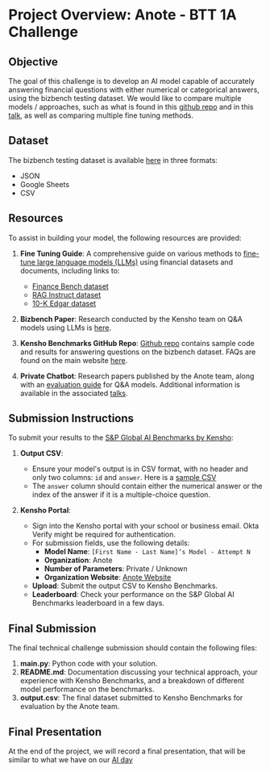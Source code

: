 # Project Overview: Anote - BTT 1A Challenge

## Objective
The goal of this challenge is to develop an AI model capable of accurately answering financial questions with either numerical or categorical answers, using the bizbench testing dataset. We would like to compare multiple models / approaches, such as what is found in this [github repo](https://github.com/nv78/Anote/tree/main/Benchmarking-RAG) and in this [talk](https://www.youtube.com/watch?v=0gqCpghZXEE), as well as comparing multiple fine tuning methods.

## Dataset
The bizbench testing dataset is available [here](https://drive.google.com/drive/folders/1-uIhlGUChcHeizyaTh7E6dF3D4U1srhl) in three formats:
- JSON
- Google Sheets
- CSV


## Resources
To assist in building your model, the following resources are provided:

1. **Fine Tuning Guide**: A comprehensive guide on various methods to [fine-tune large language models (LLMs)](https://docs.anote.ai/api-prompting/overview.html) using financial datasets and documents, including links to:
   - [Finance Bench dataset](https://huggingface.co/datasets/PatronusAI/financebench)
   - [RAG Instruct dataset](https://huggingface.co/datasets/llmware/rag_instruct_benchmark_tester)
   - [10-K Edgar dataset](https://www.sec.gov/search-filings)

2. **Bizbench Paper**: Research conducted by the Kensho team on Q&A models using LLMs is [here](https://arxiv.org/abs/2311.06602).

3. **Kensho Benchmarks GitHub Repo**: [Github repo](https://github.com/kensho-technologies/benchmarks-pipeline) contains sample code and results for answering questions on the bizbench dataset. FAQs are found on the main website [here](https://benchmarks.kensho.com/).

4. **Private Chatbot**: Research papers published by the Anote team, along with an [evaluation guide](https://docs.anote.ai/api-prompting/example8.html) for Q&A models. Additional information is available in the associated [talks](https://docs.google.com/document/d/1DLvX4wk_IZBUm0HMFEK4w3NG0oV75JWcsynhK_Va8fg/edit).

## Submission Instructions
To submit your results to the [S&P Global AI Benchmarks by Kensho](https://benchmarks.kensho.com/):

1. **Output CSV**: 
   - Ensure your model's output is in CSV format, with no header and only two columns: `id` and `answer`. Here is a [sample CSV](https://github.com/kensho-technologies/benchmarks-pipeline/blob/main/results/Mistral-7B-v0.1-cot.csv)
   - The `answer` column should contain either the numerical answer or the index of the answer if it is a multiple-choice question.

2. **Kensho Portal**: 
   - Sign into the Kensho portal with your school or business email. Okta Verify might be required for authentication.
   - For submission fields, use the following details:
     - **Model Name**: `[First Name - Last Name]’s Model - Attempt N`
     - **Organization**: Anote
     - **Number of Parameters**: Private / Unknown
     - **Organization Website**: [Anote Website](https://anote.ai/)
   - **Upload**: Submit the output CSV to Kensho Benchmarks.
   - **Leaderboard**: Check your performance on the S&P Global AI Benchmarks leaderboard in a few days.

## Final Submission
The final technical challenge submission should contain the following files:

1. **main.py**: Python code with your solution.
2. **README.md**: Documentation discussing your technical approach, your experience with Kensho Benchmarks, and a breakdown of different model performance on the benchmarks.
3. **output.csv**: The final dataset submitted to Kensho Benchmarks for evaluation by the Anote team.

## Final Presentation
At the end of the project, we will record a final presentation, that will be similar to what we have on our [AI day](https://anote.ai/aiday)
